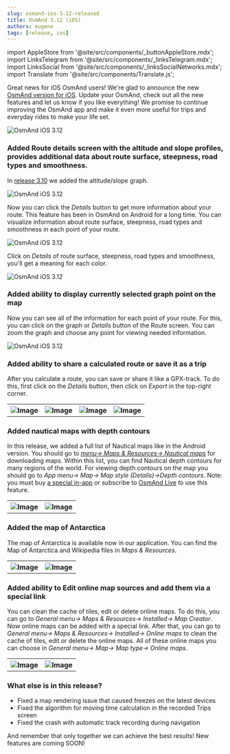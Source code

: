 ```yaml
---
slug: osmand-ios-3-12-released
title: OsmAnd 3.12 (iOS)
authors: eugene
tags: [release, ios]
---
```

import AppleStore from '@site/src/components/_buttonAppleStore.mdx';
import LinksTelegram from '@site/src/components/_linksTelegram.mdx';
import LinksSocial from '@site/src/components/_linksSocialNetworks.mdx';
import Translate from '@site/src/components/Translate.js';

Great news for iOS OsmAnd users!
We're glad to announce the new <a href="https://itunes.apple.com/us/app/osmand-maps-travel-navigate/id934850257">OsmAnd version for iOS</a>.
Update your OsmAnd, check out all the new features and let us know if you like everything!
We promise to continue improving the OsmAnd app and make it even more useful for trips and everyday rides to make your life set.

![OsmAnd iOS 3.12](./main.png)


<!--truncate-->


### Added Route details screen with the altitude and slope profiles, provides additional data about route surface, steepness, road types and smoothness.

In <a href="https://osmand.net/blog/osmand-ios-3-10-released">release 3.10</a> we added the altitude/slope graph.

![OsmAnd iOS 3.12](./1.jpg)

Now you can click the *Details* button to get more information about your route. This feature has been in OsmAnd on Android for a long time. You can visualize information about route surface, steepness, road types and smoothness in each point of your route.

![OsmAnd iOS 3.12](./2.jpg)

Сlick on *Details* of route surface, steepness, road types and smoothness, you'll get a meaning for each color.

![OsmAnd iOS 3.12](./3.jpg)

### Added ability to display currently selected graph point on the map

Now you can see all of the information for each point of your route. For this, you can click on the graph or *Details* button of the Route screen. You can zoom the graph and choose any point for viewing needed information.

![OsmAnd iOS 3.12](./4.jpg)

### Added ability to share a calculated route or save it as a trip

After you calculate a route, you can save or share it like a GPX-track. To do this, first click on the *Details* button, then click on *Export* in the top-right corner.

<table class="blogimage">
  <tr>
    <th><img src={require('./1.jpg').default} alt="Image"/></th>
    <th><img src={require('./5.jpg').default} alt="Image"/></th>
    <th><img src={require('./6.jpg').default} alt="Image"/></th>
    <th><img src={require('./7.jpg').default} alt="Image"/></th>
    </tr>
</table> 

### Added nautical maps with depth contours

In this release, we added a full list of Nautical maps like in the Android version. You should go to <a href="https://osmand.net/features/nautical-charts#How_to_use_it_I">*menu-> Maps & Resources-> Nautical maps*</a> for downloading maps. Within this list, you can find Nautical depth contours for many regions of the world. For viewing depth contours on the map you should go to *App menu-> Map-> Map style (Details)->Depth contours*. Note: you must buy <a href="https://osmand.net/features/osmand_purchases#ios_extended_features">a special in-app</a> or subscribe to <a href="https://osmand.net/features/subscription#osm_live_ios">OsmAnd Live</a> to use this feature.

<table class="blogimage">
  <tr>
    <th><img src={require('./8.jpg').default} alt="Image"/></th>
    <th><img src={require('./9.jpg').default} alt="Image"/></th>
    </tr>
</table> 

### Added the map of Antarctica

The map of Antarctica is available now in our application. You can find the Map of Antarctica and Wikipedia files in *Maps & Resources*.

<table class="blogimage">
  <tr>
    <th><img src={require('./10.jpg').default} alt="Image"/></th>
    <th><img src={require('./11.jpg').default} alt="Image"/></th>
    </tr>
</table> 

### Added ability to Edit online map sources and add them via a special link

You can clean the cache of tiles, edit or delete online maps. To do this, you can go to *General menu-> Maps & Resources-> Installed-> Map Creator*.
Now online maps can be added with a special link. After that, you can go to *General menu-> Maps & Resources-> Installed-> Online maps* to clean the cache of tiles, edit or delete the online maps.
All of these online maps you can choose in *General menu-> Map-> Map type-> Online maps*.

<table class="blogimage">
  <tr>
    <th><img src={require('./12.jpg').default} alt="Image"/></th>
    <th><img src={require('./13.jpg').default} alt="Image"/></th>
    </tr>
</table> 

### What else is in this release?

* Fixed a map rendering issue that caused freezes on the latest devices
* Fixed the algorithm for moving time calculation in the recorded Trips screen
* Fixed the crash with automatic track recording during navigation



And remember that only together we can achieve the best results!
New features are coming SOON!






<LinksTelegram/>
<AppleStore/>
